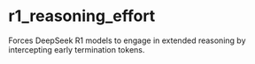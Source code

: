 # r1_reasoning_effort
Forces DeepSeek R1 models to engage in extended reasoning by intercepting early termination tokens.
